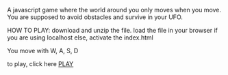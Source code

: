 A javascript game where the world around you only moves when you move.
You are supposed to avoid obstacles and survive in your UFO.


HOW TO PLAY:
download and unzip the file.
load the file in your browser if you are using localhost else, activate the index.html

You move with W, A, S, D

to play, click here
[PLAY](https://finite.rf.gd/you-move-you-die/)

